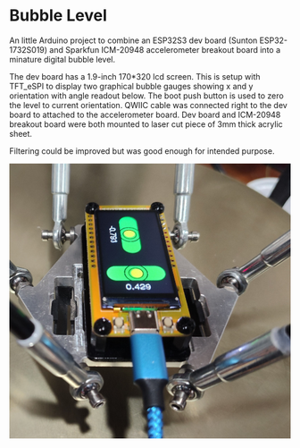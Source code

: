 # Bubble Level
 An little Arduino project to combine an ESP32S3 dev board (Sunton ESP32-1732S019) and Sparkfun ICM-20948 accelerometer breakout board into a minature digital bubble level.

The dev board has a 1.9-inch 170*320 lcd screen.  This is setup with TFT_eSPI to display two graphical bubble gauges showing x and y orientation with angle readout below.  The boot push button is used to zero the level to current orientation.  QWIIC cable was connected right to the dev board to attached to the accelerometer board.  Dev board and ICM-20948 breakout board were both mounted to laser cut piece of 3mm thick acrylic sheet.

Filtering could be improved but was good enough for intended purpose.

![](https://github.com/mulcmu/bubble_level/blob/32aac6afe0dd3afef6ec3096fcc7d17c9af5880a/bubble%20level%20on%20delta.jpg)
